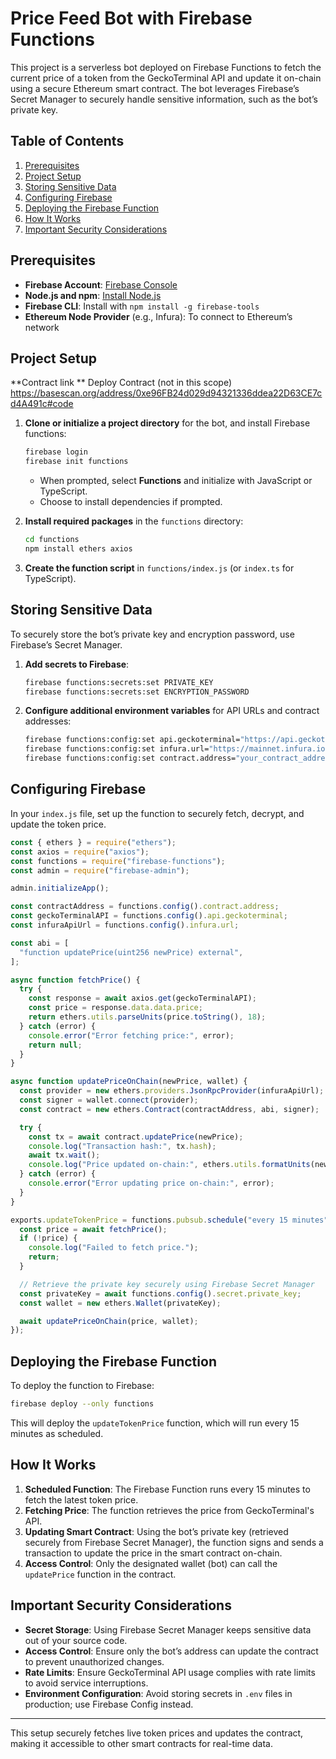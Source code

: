 
# Price Feed Bot with Firebase Functions

This project is a serverless bot deployed on Firebase Functions to fetch the current price of a token from the GeckoTerminal API and update it on-chain using a secure Ethereum smart contract. The bot leverages Firebase’s Secret Manager to securely handle sensitive information, such as the bot’s private key.

## Table of Contents

1. [Prerequisites](#prerequisites)
2. [Project Setup](#project-setup)
3. [Storing Sensitive Data](#storing-sensitive-data)
4. [Configuring Firebase](#configuring-firebase)
5. [Deploying the Firebase Function](#deploying-the-firebase-function)
6. [How It Works](#how-it-works)
7. [Important Security Considerations](#important-security-considerations)

## Prerequisites

- **Firebase Account**: [Firebase Console](https://console.firebase.google.com/)
- **Node.js and npm**: [Install Node.js](https://nodejs.org/)
- **Firebase CLI**: Install with `npm install -g firebase-tools`
- **Ethereum Node Provider** (e.g., Infura): To connect to Ethereum’s network

## Project Setup

**Contract link ** Deploy Contract (not in this scope)
https://basescan.org/address/0xe96FB24d029d94321336ddea22D63CE7cd4A491c#code

1. **Clone or initialize a project directory** for the bot, and install Firebase functions:

    ```bash
    firebase login
    firebase init functions
    ```

    - When prompted, select **Functions** and initialize with JavaScript or TypeScript.
    - Choose to install dependencies if prompted.

2. **Install required packages** in the `functions` directory:

    ```bash
    cd functions
    npm install ethers axios
    ```

3. **Create the function script** in `functions/index.js` (or `index.ts` for TypeScript).

## Storing Sensitive Data

To securely store the bot’s private key and encryption password, use Firebase’s Secret Manager.

1. **Add secrets to Firebase**:

    ```bash
    firebase functions:secrets:set PRIVATE_KEY
    firebase functions:secrets:set ENCRYPTION_PASSWORD
    ```

2. **Configure additional environment variables** for API URLs and contract addresses:

    ```bash
    firebase functions:config:set api.geckoterminal="https://api.geckoterminal.com/api/v1/price/your_token_id"
    firebase functions:config:set infura.url="https://mainnet.infura.io/v3/YOUR_INFURA_PROJECT_ID"
    firebase functions:config:set contract.address="your_contract_address_here"
    ```

## Configuring Firebase

In your `index.js` file, set up the function to securely fetch, decrypt, and update the token price.

```javascript
const { ethers } = require("ethers");
const axios = require("axios");
const functions = require("firebase-functions");
const admin = require("firebase-admin");

admin.initializeApp();

const contractAddress = functions.config().contract.address;
const geckoTerminalAPI = functions.config().api.geckoterminal;
const infuraApiUrl = functions.config().infura.url;

const abi = [
  "function updatePrice(uint256 newPrice) external",
];

async function fetchPrice() {
  try {
    const response = await axios.get(geckoTerminalAPI);
    const price = response.data.data.price;
    return ethers.utils.parseUnits(price.toString(), 18);
  } catch (error) {
    console.error("Error fetching price:", error);
    return null;
  }
}

async function updatePriceOnChain(newPrice, wallet) {
  const provider = new ethers.providers.JsonRpcProvider(infuraApiUrl);
  const signer = wallet.connect(provider);
  const contract = new ethers.Contract(contractAddress, abi, signer);

  try {
    const tx = await contract.updatePrice(newPrice);
    console.log("Transaction hash:", tx.hash);
    await tx.wait();
    console.log("Price updated on-chain:", ethers.utils.formatUnits(newPrice, 18));
  } catch (error) {
    console.error("Error updating price on-chain:", error);
  }
}

exports.updateTokenPrice = functions.pubsub.schedule("every 15 minutes").onRun(async () => {
  const price = await fetchPrice();
  if (!price) {
    console.log("Failed to fetch price.");
    return;
  }

  // Retrieve the private key securely using Firebase Secret Manager
  const privateKey = await functions.config().secret.private_key;
  const wallet = new ethers.Wallet(privateKey);

  await updatePriceOnChain(price, wallet);
});
```

## Deploying the Firebase Function

To deploy the function to Firebase:

```bash
firebase deploy --only functions
```

This will deploy the `updateTokenPrice` function, which will run every 15 minutes as scheduled.

## How It Works

1. **Scheduled Function**: The Firebase Function runs every 15 minutes to fetch the latest token price.
2. **Fetching Price**: The function retrieves the price from GeckoTerminal's API.
3. **Updating Smart Contract**: Using the bot’s private key (retrieved securely from Firebase Secret Manager), the function signs and sends a transaction to update the price in the smart contract on-chain.
4. **Access Control**: Only the designated wallet (bot) can call the `updatePrice` function in the contract.

## Important Security Considerations

- **Secret Storage**: Using Firebase Secret Manager keeps sensitive data out of your source code.
- **Access Control**: Ensure only the bot’s address can update the contract to prevent unauthorized changes.
- **Rate Limits**: Ensure GeckoTerminal API usage complies with rate limits to avoid service interruptions.
- **Environment Configuration**: Avoid storing secrets in `.env` files in production; use Firebase Config instead.

---

This setup securely fetches live token prices and updates the contract, making it accessible to other smart contracts for real-time data.
